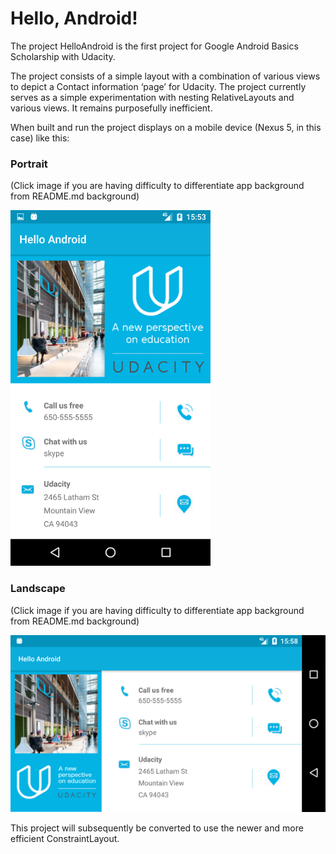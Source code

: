 # Hello, Android!

The project HelloAndroid is the first project for Google Android Basics Scholarship with Udacity.

The project consists of a simple layout with a combination of various views to depict a Contact information ‘page’ for Udacity. The project currently serves as a simple experimentation with nesting RelativeLayouts and various views. It remains purposefully inefficient. 

When built and run the project displays on a mobile device (Nexus 5, in this case) like this:

### Portrait
(Click image if you are having difficulty to differentiate app background from README.md background)

![alt text](https://github.com/AppsDJ/HelloAndroid/blob/master/screenshot_udacity_portrait.png)


### Landscape
(Click image if you are having difficulty to differentiate app background from README.md background)

![alt text](https://github.com/AppsDJ/HelloAndroid/blob/master/screenshot_udacity_land.png)


This project will subsequently be converted to use the newer and more efficient ConstraintLayout.
